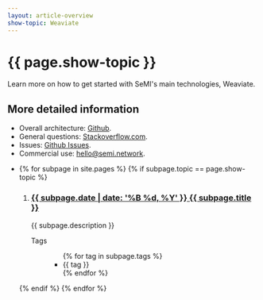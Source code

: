 ```yaml
---
layout: article-overview
show-topic: Weaviate
---
```


<!-- THIS PAGE CONTAINS THE INDEX FOR THIS FOLDER -->

# {{ page.show-topic }}

Learn more on how to get started with SeMI's main technologies, Weaviate.

## More detailed information
<ul class="list-bullet">
    <li>Overall architecture: <a href="https://github.com/creativesoftwarefdn/weaviate">Github</a>.</li>
    <li>General questions: <a href="https://stackoverflow.com/questions/tagged/weaviate">Stackoverflow.com</a>.</li>
    <li>Issues: <a href="https://github.com/creativesoftwarefdn/weaviate/issues">Github Issues</a>.</li>
    <li>Commercial use: <a href="mailto:hello@semi.network?subject=Commercial use of Weaviate">hello@semi.network</a>.</li>
</ul>

<ul class="article-overview">
    <li>
        {% for subpage in site.pages %}
            {% if subpage.topic == page.show-topic %}
                <ol>
                    <li><h3><a href="{{ subpage.url }}">{{ subpage.date | date: '%B %d, %Y' }} {{ subpage.title }}</a></h3>
                        <p>
                            {{ subpage.description }}
                        </p>
                        <dl class="tags">
                            <dt>Tags</dt>
                            <dd>
                                <ul class="tags">
                        			{% for tag in subpage.tags %}
                    					<li>{{ tag }}</li>
                    				{% endfor %}
                    			</ul>
                            </dd>
                        </dl>
                    </li>
                </ol>
            {% endif %}
        {% endfor %}
    </li>
</ul>